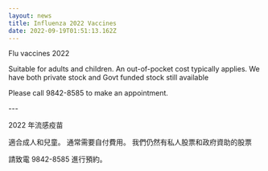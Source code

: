 ```yaml
---
layout: news
title: Influenza 2022 Vaccines
date: 2022-09-19T01:51:13.162Z
---
```

Flu vaccines 2022

Suitable for adults and children. An out-of-pocket cost typically applies. We have both private stock and Govt funded stock still available

Please call 9842-8585 to make an appointment.

\---

2022 年流感疫苗

適合成人和兒童。 通常需要自付費用。 我們仍然有私人股票和政府資助的股票

請致電 9842-8585 進行預約。